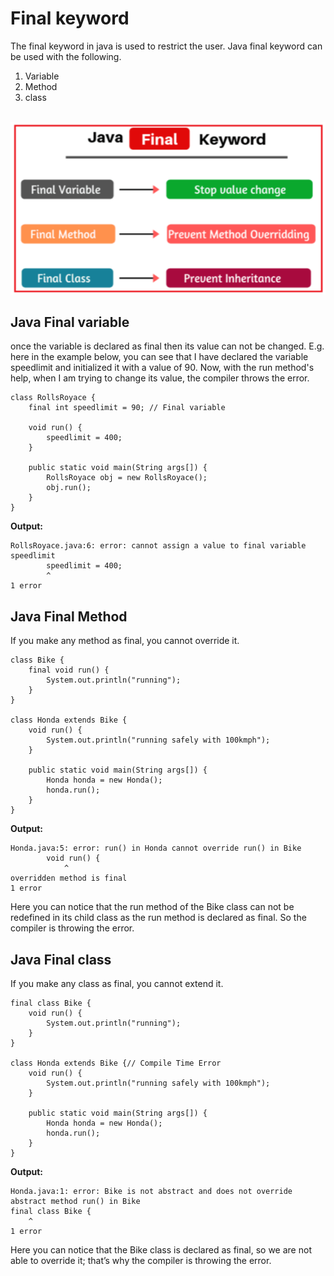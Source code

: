 # **Final keyword**

The final keyword in java is used to restrict the user. Java final keyword can be used with the following.

1. Variable
2. Method
3. class

<br>
<img src="images/3.png">
<br>

## **Java Final variable**

once the variable is declared as final then its value can not be changed. E.g. here in the example below, you can see that I have declared the variable speedlimit and initialized it with a value of 90. Now, with the run method's help, when I am trying to change its value, the compiler throws the error.

    class RollsRoyace {
        final int speedlimit = 90; // Final variable

        void run() {
            speedlimit = 400;
        }

        public static void main(String args[]) {
            RollsRoyace obj = new RollsRoyace();
            obj.run();
        }
    }

**Output:**
    
    RollsRoyace.java:6: error: cannot assign a value to final variable speedlimit
            speedlimit = 400;
            ^
    1 error

## **Java Final Method**

If you make any method as final, you cannot override it.

    class Bike {
        final void run() {
            System.out.println("running");
        }
    }

    class Honda extends Bike {
        void run() {
            System.out.println("running safely with 100kmph");
        }

        public static void main(String args[]) {
            Honda honda = new Honda();
            honda.run();
        }
    }

**Output:**
        
    Honda.java:5: error: run() in Honda cannot override run() in Bike
            void run() {
                ^
    overridden method is final
    1 error

Here you can notice that the run method of the Bike class can not be redefined in its child class as the run method is declared as final. So the compiler is throwing the error.

## **Java Final class**

If you make any class as final, you cannot extend it.

    final class Bike {
        void run() {
            System.out.println("running");
        }
    }

    class Honda extends Bike {// Compile Time Error
        void run() {
            System.out.println("running safely with 100kmph");
        }

        public static void main(String args[]) {
            Honda honda = new Honda();
            honda.run();
        }
    }

**Output:**
        
    Honda.java:1: error: Bike is not abstract and does not override abstract method run() in Bike
    final class Bike {
        ^
    1 error

Here you can notice that the Bike class is declared as final, so we are not able to override it; that’s why the compiler is throwing the error.